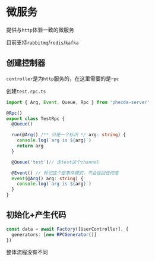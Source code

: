 # 微服务

提供与`http`体验一致的微服务

目前支持`rabbitmq`/`redis`/`kafka`

## 创建控制器

`controller`是为`http`服务的，在这里需要的是`rpc`

创建`test.rpc.ts`

```ts
import { Arg, Event, Queue, Rpc } from 'phecda-server'

@Rpc()
export class TestRpc {
  @Queue()

  run(@Arg() /** 只是一个标识 */ arg: string) {
    console.log(`arg is ${arg}`)
    return arg
  }

  @Queue('test')// 走test这个channel

  @Event() // 标记这个是事件模式，不会返回任何值
  event(@Arg() arg: string) {
    console.log(`arg is ${arg}`)
  }
}
```


## 初始化+产生代码



```ts
const data = await Factory([UserController], {
  generators: [new RPCGenerator()]
})
```

整体流程没有不同


